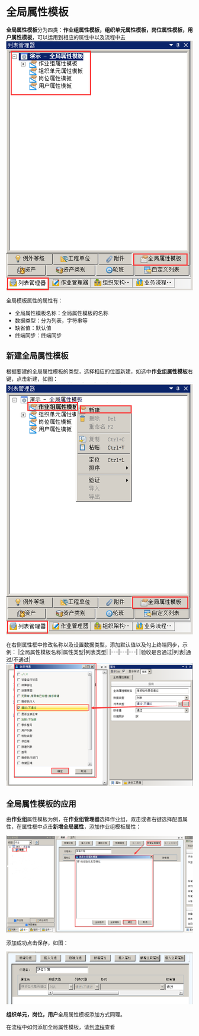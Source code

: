 # 全局属性模板
**全局属性模板**分为四类：**作业组属性模板，组织单元属性模板，岗位属性模板，用户属性模板**，可以运用到相应的属性中以及流程中去
![](./images/全局属性模板1.png)

全局模板属性的属性有：
* 全局属性模板名称：全局属性模板的名称
* 数据类型：分为列表，字符串等
* 缺省值：默认值
* 终端同步：终端同步
## 新建全局属性模板
根据要建的全局属性模板的类型，选择相应的位置新建，如选中**作业组属性模板**右键，点击新建，如图：
![](./images/全局属性模板2.png)

在右侧属性框中修改名称以及设置数据类型，添加默认值以及勾上终端同步，示例：
|全局属性模板名称|属性类型|列表类型|
|---|---|---|
|验收是否通过|列表|通过/不通过|
![](./images/全局属性模板3.png)
## 全局属性模板的应用

由**作业组**属性模板为例，在**作业组管理器**选择作业组，双击或者右键选择配置属性，在属性框中点击**新增全局属性**，添加作业组模板属性：

![](./images/全局属性模板4.png)

添加成功点击保存，如图：

![](./images/全局属性模板5.png)

**组织单元，岗位，用户**全局属性模板添加方式同理。

在流程中如何添加全局属性模板，请到[流程]()查看